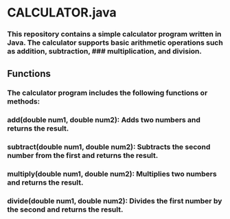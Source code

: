 # CALCULATOR.java
### This repository contains a simple calculator program written in Java. The calculator supports basic arithmetic operations such as addition, subtraction, ### multiplication, and division. 

## Functions
### The calculator program includes the following functions or methods:

### add(double num1, double num2): Adds two numbers and returns the result.
### subtract(double num1, double num2): Subtracts the second number from the first and returns the result.
### multiply(double num1, double num2): Multiplies two numbers and returns the result.
### divide(double num1, double num2): Divides the first number by the second and returns the result.
